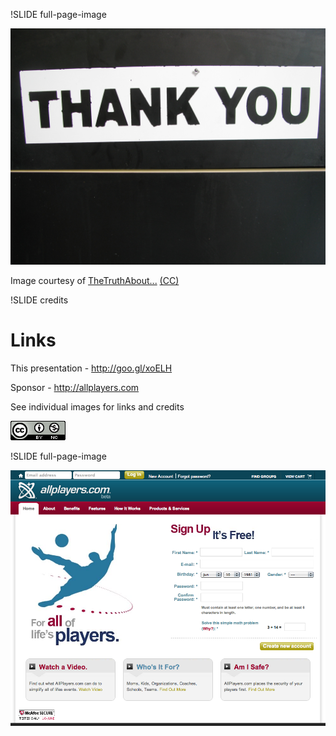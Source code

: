 !SLIDE full-page-image

![Thank you](thankyou.jpg "Thank you")

Image courtesy of <span xmlns:cc="http://creativecommons.org/ns#" about="http://www.flickr.com/photos/thetruthabout/2668888527/"><a rel="cc:attributionURL" href="http://www.flickr.com/photos/thetruthabout/">TheTruthAbout...</a> <a rel="license" href="http://creativecommons.org/licenses/by-sa/2.0/">(CC)</a></span>


!SLIDE credits

# Links #

This presentation - <http://goo.gl/xoELH>


Sponsor - <http://allplayers.com>


See individual images for links and credits

<a rel="license" href="http://creativecommons.org/licenses/by-nc/2.0/uk/">![Creative Commons License](cc.png "Creative Commons License")</a>


!SLIDE full-page-image

![AllPlayers.com](allplayers.png "AllPlayers.com")
